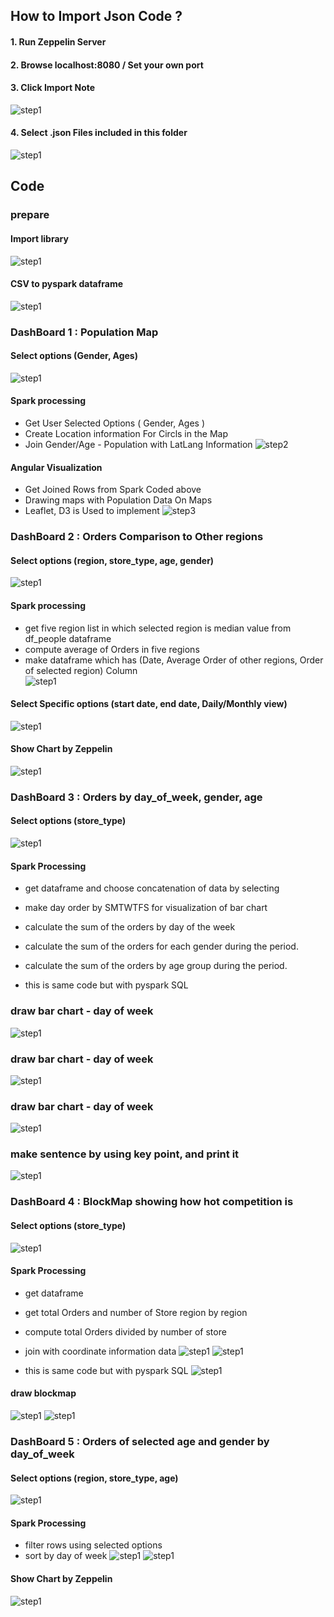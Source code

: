 ## How to Import Json Code ?
#### 1. Run Zeppelin Server


#### 2. Browse localhost:8080 / Set your own port


#### 3. Click **Import Note**

![step1](/captures/importjson/1.png)


#### 4. Select .json Files included in this folder

![step1](/captures/importjson/2.png)

## Code 

### prepare
#### Import library
![step1](/captures/CodeCapture/1_importLib.JPG)


#### CSV to pyspark dataframe
![step1](/captures/CodeCapture/2_dataload.jpg)

### DashBoard 1 : Population Map
#### Select options (Gender, Ages)
![step1](/captures/CodeCapture/3_selectForm.JPG)

#### Spark processing
* Get User Selected Options ( Gender, Ages )
* Create Location information For Circls in the Map 
* Join Gender/Age - Population with LatLang Information
![step2](/captures/CodeCapture/jmCapture_angular.JPG)

#### Angular Visualization
* Get Joined Rows from Spark Coded above
* Drawing maps with Population Data On Maps
* Leaflet, D3 is Used to implement
![step3](/captures/CodeCapture/jmCapture_spark.png)



### DashBoard 2 : Orders Comparison to Other regions
#### Select options (region, store_type, age, gender)
![step1](/captures/CodeCapture/4_selectForm.JPG)


#### Spark processing 
* get five region list in which selected region is median value from df_people dataframe <br>
* compute average of Orders in five regions <br>
* make dataframe which has (Date, Average Order of other regions, Order of selected region) Column <br>
![step1](/captures/CodeCapture/8_daily_hydashboard.JPG)



#### Select Specific options (start date, end date, Daily/Monthly view)
![step1](/captures/CodeCapture/5_selectForm.JPG)

#### Show Chart by Zeppelin
![step1](/captures/CodeCapture/7_daily_hydashboard.JPG)


### DashBoard 3 : Orders by day_of_week, gender, age
#### Select options (store_type)
![step1](/captures/CodeCapture/10(1).JPG)

#### Spark Processing
* get dataframe and choose concatenation of data by selecting
* make day order by SMTWTFS for visualization of bar chart
* calculate the sum of the orders by day of the week
* calculate the sum of the orders for each gender during the period.
* calculate the sum of the orders by age group during the period.

* this is same code but with pyspark SQL

### draw bar chart - day of week
![step1](/captures/CodeCapture/11_dayOfWeek.JPG)

### draw bar chart - day of week
![step1](/captures/CodeCapture/12_age.JPG)

### draw bar chart - day of week
![step1](/captures/CodeCapture/12_gender.JPG)

### make sentence by using key point, and print it
![step1](/captures/CodeCapture/13_keypointSentence.JPG)

### DashBoard 4 : BlockMap showing how hot competition is
#### Select options (store_type)
![step1](/captures/CodeCapture/15_yy_selectForm.JPG)

#### Spark Processing
* get dataframe
* get total Orders and number of Store region by region
* compute total Orders divided by number of store 
* join with coordinate information data
![step1](/captures/CodeCapture/14_yy.JPG)
![step1](/captures/CodeCapture/16_yy.JPG)

* this is same code but with pyspark SQL 
![step1](/captures/CodeCapture/25.png)

#### draw blockmap 
![step1](/captures/CodeCapture/17_yy.JPG)
![step1](/captures/CodeCapture/19blockmap.PNG)


### DashBoard 5 : Orders of selected age and gender by day_of_week
#### Select options (region, store_type, age)
![step1](/captures/CodeCapture/20.PNG)

#### Spark Processing
* filter rows using selected options
* sort by day of week
![step1](/captures/CodeCapture/21.PNG)
![step1](/captures/CodeCapture/22.PNG)

#### Show Chart by Zeppelin
![step1](/captures/CodeCapture/23.PNG)

